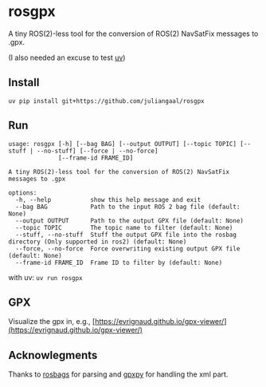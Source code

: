 # rosgpx

A tiny ROS(2)-less tool for the conversion of ROS(2) NavSatFix messages to .gpx.

(I also needed an excuse to test [uv](https://docs.astral.sh/uv/))

## Install

```
uv pip install git+https://github.com/juliangaal/rosgpx
```

## Run

```
usage: rosgpx [-h] [--bag BAG] [--output OUTPUT] [--topic TOPIC] [--stuff | --no-stuff] [--force | --no-force]
              [--frame-id FRAME_ID]

A tiny ROS(2)-less tool for the conversion of ROS(2) NavSatFix messages to .gpx

options:
  -h, --help           show this help message and exit
  --bag BAG            Path to the input ROS 2 bag file (default: None)
  --output OUTPUT      Path to the output GPX file (default: None)
  --topic TOPIC        The topic name to filter (default: None)
  --stuff, --no-stuff  Stuff the output GPX file into the rosbag directory (Only supported in ros2) (default: None)
  --force, --no-force  Force overwriting existing output GPX file (default: None)
  --frame-id FRAME_ID  Frame ID to filter by (default: None)
```

with uv: `uv run rosgpx`

## GPX

Visualize the gpx in, e.g., [https://evrignaud.github.io/gpx-viewer/](https://evrignaud.github.io/gpx-viewer/)

## Acknowlegments

Thanks to [rosbags](https://ternaris.gitlab.io/rosbags/) for parsing and [gpxpy](https://pypi.org/project/gpxpy/) for handling the xml part.
